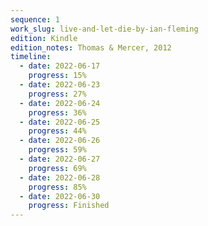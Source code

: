 ```yaml
---
sequence: 1
work_slug: live-and-let-die-by-ian-fleming
edition: Kindle
edition_notes: Thomas & Mercer, 2012
timeline:
  - date: 2022-06-17
    progress: 15%
  - date: 2022-06-23
    progress: 27%
  - date: 2022-06-24
    progress: 36%
  - date: 2022-06-25
    progress: 44%
  - date: 2022-06-26
    progress: 59%
  - date: 2022-06-27
    progress: 69%
  - date: 2022-06-28
    progress: 85%
  - date: 2022-06-30
    progress: Finished
---
```

